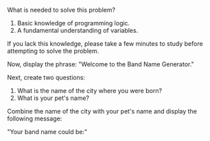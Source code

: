 What is needed to solve this problem?
1. Basic knowledge of programming logic.  
2. A fundamental understanding of variables.  

If you lack this knowledge, please take a few minutes to study before attempting to solve the problem.

Now, display the phrase: "Welcome to the Band Name Generator."

Next, create two questions:  

1. What is the name of the city where you were born?  
2. What is your pet's name?  

Combine the name of the city with your pet's name and display the following message:  

"Your band name could be:"
